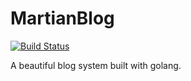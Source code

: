MartianBlog
===========
[![Build Status](https://drone.io/github.com/dyzdyz010/MartianBlog/status.png)](https://drone.io/github.com/dyzdyz010/MartianBlog/latest)

A beautiful blog system built with golang.
